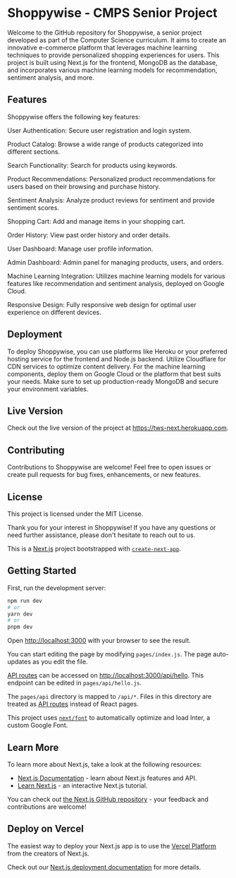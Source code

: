 # Shoppywise - CMPS Senior Project
Welcome to the GitHub repository for Shoppywise, a senior project developed as part of the Computer Science curriculum. It aims to create an innovative e-commerce platform that leverages machine learning techniques to provide personalized shopping experiences for users. This project is built using Next.js for the frontend, MongoDB as the database, and incorporates various machine learning models for recommendation, sentiment analysis, and more.

## Features
Shoppywise offers the following key features:

User Authentication: Secure user registration and login system.

Product Catalog: Browse a wide range of products categorized into different sections.

Search Functionality: Search for products using keywords.

Product Recommendations: Personalized product recommendations for users based on their browsing and purchase history.

Sentiment Analysis: Analyze product reviews for sentiment and provide sentiment scores.

Shopping Cart: Add and manage items in your shopping cart.

Order History: View past order history and order details.

User Dashboard: Manage user profile information.

Admin Dashboard: Admin panel for managing products, users, and orders.

Machine Learning Integration: Utilizes machine learning models for various features like recommendation and sentiment analysis, deployed on Google Cloud.

Responsive Design: Fully responsive web design for optimal user experience on different devices.

## Deployment
To deploy Shoppywise, you can use platforms like Heroku or your preferred hosting service for the frontend and Node.js backend. Utilize Cloudflare for CDN services to optimize content delivery. For the machine learning components, deploy them on Google Cloud or the platform that best suits your needs. Make sure to set up production-ready MongoDB and secure your environment variables.

## Live Version
Check out the live version of the project at https://tws-next.herokuapp.com.

## Contributing
Contributions to Shoppywise are welcome! Feel free to open issues or create pull requests for bug fixes, enhancements, or new features.

## License
This project is licensed under the MIT License.

Thank you for your interest in Shoppywise! If you have any questions or need further assistance, please don't hesitate to reach out to us.


This is a [Next.js](https://nextjs.org/) project bootstrapped with [`create-next-app`](https://github.com/vercel/next.js/tree/canary/packages/create-next-app).

## Getting Started

First, run the development server:

```bash
npm run dev
# or
yarn dev
# or
pnpm dev
```

Open [http://localhost:3000](http://localhost:3000) with your browser to see the result.

You can start editing the page by modifying `pages/index.js`. The page auto-updates as you edit the file.

[API routes](https://nextjs.org/docs/api-routes/introduction) can be accessed on [http://localhost:3000/api/hello](http://localhost:3000/api/hello). This endpoint can be edited in `pages/api/hello.js`.

The `pages/api` directory is mapped to `/api/*`. Files in this directory are treated as [API routes](https://nextjs.org/docs/api-routes/introduction) instead of React pages.

This project uses [`next/font`](https://nextjs.org/docs/basic-features/font-optimization) to automatically optimize and load Inter, a custom Google Font.

## Learn More

To learn more about Next.js, take a look at the following resources:

- [Next.js Documentation](https://nextjs.org/docs) - learn about Next.js features and API.
- [Learn Next.js](https://nextjs.org/learn) - an interactive Next.js tutorial.

You can check out [the Next.js GitHub repository](https://github.com/vercel/next.js/) - your feedback and contributions are welcome!

## Deploy on Vercel

The easiest way to deploy your Next.js app is to use the [Vercel Platform](https://vercel.com/new?utm_medium=default-template&filter=next.js&utm_source=create-next-app&utm_campaign=create-next-app-readme) from the creators of Next.js.

Check out our [Next.js deployment documentation](https://nextjs.org/docs/deployment) for more details.
